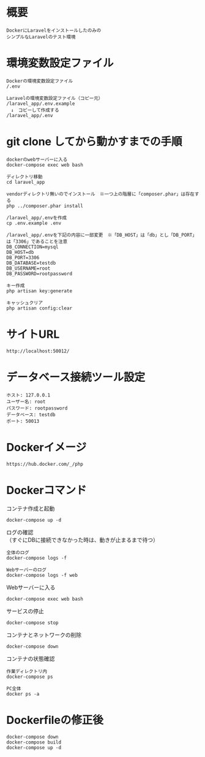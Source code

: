 # 概要

```
DockerにLaravelをインストールしたのみの
シンプルなLaravelのテスト環境
```

# 環境変数設定ファイル

```
Dockerの環境変数設定ファイル
/.env

Laravelの環境変数設定ファイル（コピー元）
/laravel_app/.env.example
　↓　コピーして作成する
/laravel_app/.env
```

# git clone してから動かすまでの手順

```
dockerのwebサーバーに入る
docker-compose exec web bash

ディレクトリ移動
cd laravel_app

vendorディレクトリ無いのでインストール　※一つ上の階層に「composer.phar」は存在する
php ../composer.phar install

/laravel_app/.envを作成
cp .env.example .env

/laravel_app/.envを下記の内容に一部変更　※「DB_HOST」は「db」とし「DB_PORT」は「3306」であることを注意
DB_CONNECTION=mysql
DB_HOST=db
DB_PORT=3306
DB_DATABASE=testdb
DB_USERNAME=root
DB_PASSWORD=rootpassword

キー作成
php artisan key:generate

キャッシュクリア
php artisan config:clear
```







# サイトURL

```
http://localhost:50012/
```




# データベース接続ツール設定

```
ホスト: 127.0.0.1
ユーザー名: root
パスワード: rootpassword
データベース: testdb
ポート: 50013
```




# Dockerイメージ

```
https://hub.docker.com/_/php
```




# Dockerコマンド

コンテナ作成と起動
```
docker-compose up -d
```

ログの確認  
（すぐにDBに接続できなかった時は、動きが止まるまで待つ）
```
全体のログ
docker-compose logs -f

Webサーバーのログ
docker-compose logs -f web
```

Webサーバーに入る
```
docker-compose exec web bash
```

サービスの停止
```
docker-compose stop
```

コンテナとネットワークの削除
```
docker-compose down
```

コンテナの状態確認
```
作業ディレクトリ内
docker-compose ps

PC全体
docker ps -a
```




# Dockerfileの修正後

```
docker-compose down
docker-compose build
docker-compose up -d
```
